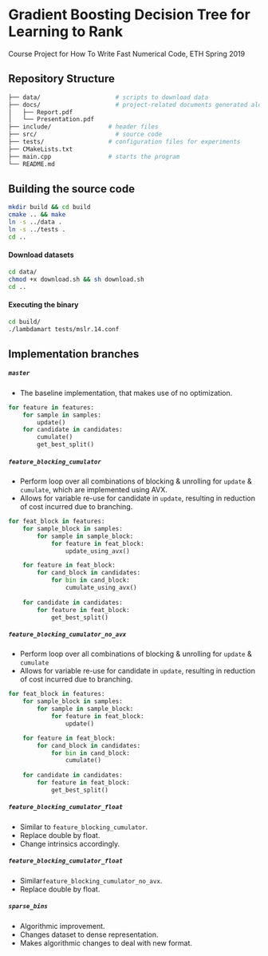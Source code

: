 # Gradient Boosting Decision Tree for Learning to Rank

Course Project for How To Write Fast Numerical Code, ETH Spring 2019

## Repository Structure

```bash
├── data/				      # scripts to download data
├── docs/				      # project-related documents generated along the course.
│	├── Report.pdf
│	└── Presentation.pdf
├── include/			    # header files
├── src/				      # source code
├── tests/				    # configuration files for experiments
├── CMakeLists.txt
├── main.cpp			    # starts the program
└── README.md
```
## Building the source code

```bash
mkdir build && cd build
cmake .. && make
ln -s ../data .
ln -s ../tests .
cd ..
```

#### Download datasets
```bash
cd data/
chmod +x download.sh && sh download.sh
cd ..
```

#### Executing the binary
```bash
cd build/
./lambdamart tests/mslr.14.conf
```

## Implementation branches

##### `master`
- The baseline implementation, that makes use of no optimization.
```python
for feature in features:
	for sample in samples:
		update()
	for candidate in candidates:
		cumulate()
		get_best_split()
```

#####  `feature_blocking_cumulator`
- Perform loop over all combinations of blocking & unrolling for `update` & `cumulate`, which are implemented using AVX.
- Allows for variable re-use for candidate in `update`, resulting in reduction of cost incurred due to branching.
```python
for feat_block in features:
	for sample_block in samples:
		for sample in sample_block:
			for feature in feat_block:
				update_using_avx()

	for feature in feat_block:
		for cand_block in candidates:
			for bin in cand_block:
				cumulate_using_avx()
	
	for candidate in candidates:
		for feature in feat_block:
			get_best_split() 
```

#####  `feature_blocking_cumulator_no_avx`
- Perform loop over all combinations of blocking & unrolling for `update` & `cumulate`
- Allows for variable re-use for candidate in `update`, resulting in reduction of cost incurred due to branching.
```python
for feat_block in features:
	for sample_block in samples:
		for sample in sample_block:
			for feature in feat_block:
				update()

	for feature in feat_block:
		for cand_block in candidates:
			for bin in cand_block:
				cumulate()
	
	for candidate in candidates:
		for feature in feat_block:
			get_best_split() 
```

#####  `feature_blocking_cumulator_float`
- Similar to `feature_blocking_cumulator`.
- Replace double by float.
- Change intrinsics accordingly.

#####  `feature_blocking_cumulator_float`
- Similar`feature_blocking_cumulator_no_avx`.
- Replace double by float.

#####  `sparse_bins`
- Algorithmic improvement.
- Changes dataset to dense representation.
- Makes algorithmic changes to deal with new format.
